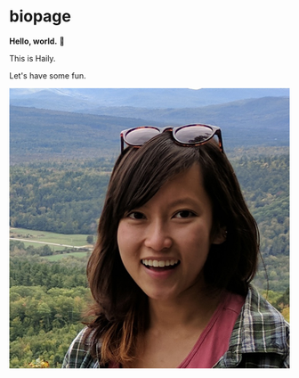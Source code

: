 # biopage

**Hello, world.** :hankey:

This is Haily. 

Let's have some fun.

![Haily](Haily.jpg)
    
